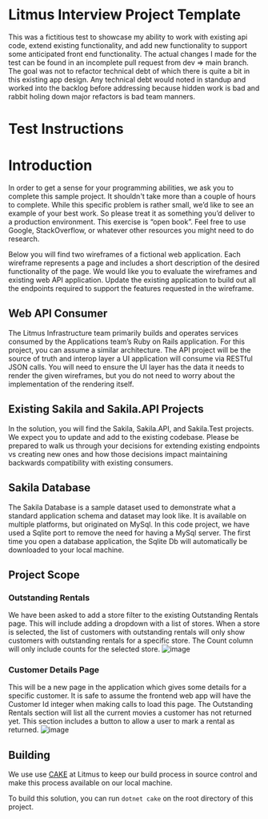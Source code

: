 # Litmus Interview Project Template
This was a fictitious test to showcase my ability to work with existing api code, extend existing functionality, and add new functionality to support some anticipated front end functionality. The actual changes I made for the test can be found in an incomplete pull request from dev => main branch. The goal was not to refactor technical debt of which there is quite a bit in this existing app design. Any technical debt would noted in standup and worked into the backlog before addressing because hidden work is bad and rabbit holing down major refactors is bad team manners.

# Test Instructions
# Introduction

In order to get a sense for your programming abilities, we ask you to complete this sample project. It shouldn't take more than a couple of hours to complete. While this specific problem is rather small, we’d like to see an example of your best work. So please treat it as something you’d deliver to a production environment. This exercise is “open book”. Feel free to use Google, StackOverflow, or whatever other resources you might need to do research.

Below you will find two wireframes of a fictional web application. Each wireframe represents a page and includes a short description of the desired functionality of the page. We would like you to evaluate the wireframes and existing web API application. Update the existing application to build out all the endpoints required to support the features requested in the wireframe.

## Web API Consumer

The Litmus Infrastructure team primarily builds and operates services consumed by the Applications team’s Ruby on Rails application. For this project, you can assume a similar architecture. The API project will be the source of truth and interop layer a UI application will consume via RESTful JSON calls. You will need to ensure the UI layer has the data it needs to render the given wireframes, but you do not need to worry about the implementation of the rendering itself.

## Existing Sakila and Sakila.API Projects

In the solution, you will find the Sakila, Sakila.API, and Sakila.Test projects. We expect you to update and add to the existing codebase. Please be prepared to walk us through your decisions for extending existing endpoints vs creating new ones and how those decisions impact maintaining backwards compatibility with existing consumers.

## Sakila Database

The Sakila Database is a sample dataset used to demonstrate what a standard application schema and dataset may look like. It is available on multiple platforms, but originated on MySql. In this code project, we have used a Sqlite port to remove the need for having a MySql server. The first time you open a database application, the Sqlite Db will automatically be downloaded to your local machine.

## Project Scope

### Outstanding Rentals

We have been asked to add a store filter to the existing Outstanding Rentals page. This will include adding a dropdown with a list of stores. When a store is selected, the list of customers with outstanding rentals will only show customers with outstanding rentals for a specific store. The Count column will only include counts for the selected store.
![image](https://github.com/blakeneybk/TestAddNewFeatureAndExtendExistingCode/assets/15051699/9e06e75f-9a08-4e51-8b40-707af9ca6272)

### Customer Details Page

This will be a new page in the application which gives some details for a specific customer. It is safe to assume the frontend web app will have the Customer Id integer when making calls to load this page. The Outstanding Rentals section will list all the current movies a customer has not returned yet. This section includes a button to allow a user to mark a rental as returned.
![image](https://github.com/blakeneybk/TestAddNewFeatureAndExtendExistingCode/assets/15051699/a33ead60-4c02-41cf-804c-3f626d4ce23e)

## Building
We use use [CAKE](https://cakebuild.net/) at Litmus to keep our build process in source control and make this process available on our local machine.

To build this solution, you can run `dotnet cake` on the root directory of this project.



